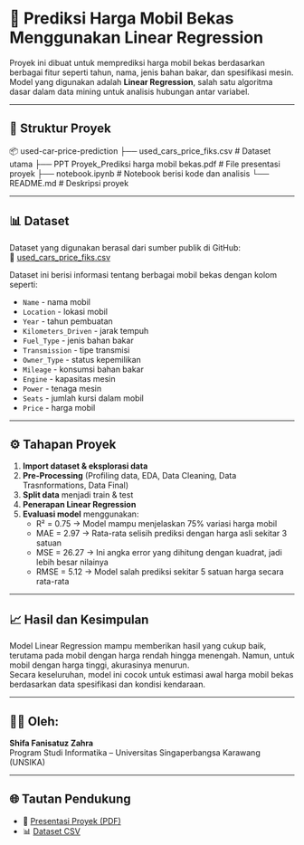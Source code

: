 # 🚗 Prediksi Harga Mobil Bekas Menggunakan Linear Regression

Proyek ini dibuat untuk memprediksi harga mobil bekas berdasarkan berbagai fitur seperti tahun, nama, jenis bahan bakar, dan spesifikasi mesin. Model yang digunakan adalah **Linear Regression**, salah satu algoritma dasar dalam data mining untuk analisis hubungan antar variabel.

---

## 📁 Struktur Proyek
📦 used-car-price-prediction
├── used_cars_price_fiks.csv # Dataset utama
├── PPT Proyek_Prediksi harga mobil bekas.pdf # File presentasi proyek
├── notebook.ipynb # Notebook berisi kode dan analisis
└── README.md # Deskripsi proyek

---

## 📊 Dataset
Dataset yang digunakan berasal dari sumber publik di GitHub:  
🔗 [used_cars_price_fiks.csv](https://raw.githubusercontent.com/FarrelllAdityaaa/dataset-uts-datamining/refs/heads/main/used_cars_price_fiks.csv)

Dataset ini berisi informasi tentang berbagai mobil bekas dengan kolom seperti:
- `Name` - nama mobil
- `Location` - lokasi mobil
- `Year` - tahun pembuatan
- `Kilometers_Driven` - jarak tempuh
- `Fuel_Type` - jenis bahan bakar
- `Transmission` - tipe transmisi
- `Owner_Type` - status kepemilikan
- `Mileage` - konsumsi bahan bakar
- `Engine` - kapasitas mesin
- `Power` - tenaga mesin
- `Seats` - jumlah kursi dalam mobil
- `Price` - harga mobil

---

## ⚙️ Tahapan Proyek
1. **Import dataset & eksplorasi data**
2. **Pre-Processing** (Profiling data, EDA, Data Cleaning, Data Trasnformations, Data Final)
3. **Split data** menjadi train & test
4. **Penerapan Linear Regression**
5. **Evaluasi model** menggunakan:
   - R² = 0.75 → Model mampu menjelaskan 75% variasi harga mobil  
   - MAE = 2.97 → Rata-rata selisih prediksi dengan harga asli sekitar 3 satuan
   - MSE = 26.27 → Ini angka error yang dihitung dengan kuadrat, jadi lebih besar nilainya 
   - RMSE = 5.12 → Model salah prediksi sekitar 5 satuan harga secara rata-rata

---

## 📈 Hasil dan Kesimpulan
Model Linear Regression mampu memberikan hasil yang cukup baik, terutama pada mobil dengan harga rendah hingga menengah. Namun, untuk mobil dengan harga tinggi, akurasinya menurun.  
Secara keseluruhan, model ini cocok untuk estimasi awal harga mobil bekas berdasarkan data spesifikasi dan kondisi kendaraan.

---

## 👩‍💻 Oleh:
**Shifa Fanisatuz Zahra**  
Program Studi Informatika – Universitas Singaperbangsa Karawang (UNSIKA)

---

## 🌐 Tautan Pendukung
- 📄 [Presentasi Proyek (PDF)](./PPT_Proyek_Prediksi-harga-mobil-bekas.pdf)  
- 📊 [Dataset CSV](./used_cars_price_fiks.csv)
